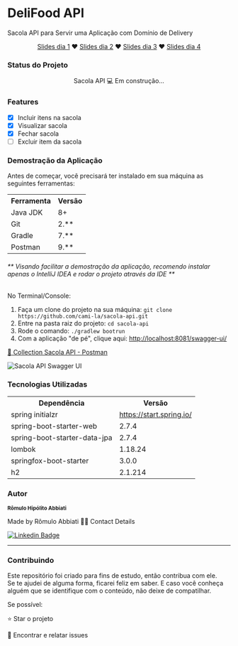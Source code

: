 <h1>DeliFood API</h1>
<p>Sacola API para Servir uma Aplicação com Domínio de Delivery</p>
<p align="center">
<a href="https://docs.google.com/presentation/d/1O_lCZFiuU9MOsot-pJv2lb7kKrRs4ykW/edit?usp=sharing&ouid=101340348592910912358&rtpof=true&sd=true">Slides dia 1</a> ♥ 
<a href="https://docs.google.com/presentation/d/14JDFLaWvK6KL_9ZxubRoBciWQ_aVcxd4/edit?usp=sharing&ouid=101340348592910912358&rtpof=true&sd=true">Slides dia 2</a> ♥
<a href="https://docs.google.com/presentation/d/11rOmP1u7nwYv5mL4ovmquYMZWktPwIiJ/edit?usp=sharing&ouid=101340348592910912358&rtpof=true&sd=true">Slides dia 3</a> ♥ 
<a href="https://docs.google.com/presentation/d/162KrAjBivpN4GKzPVwv7y-JcIPUnN1_h/edit?usp=sharing&ouid=101340348592910912358&rtpof=true&sd=true">Slides dia 4</a>
</p>

<h3>Status do Projeto</h3>
<p align="center"> Sacola API 💻 Em construção... </p>

<h3>Features</h3>

- [x] Incluir itens na sacola<br>
- [x] Visualizar sacola<br>
- [x] Fechar sacola<br>
- [ ] Excluir item da sacola<br>

<h3>Demostração da Aplicação</h3>
<p>Antes de começar, você precisará ter instalado em sua máquina as seguintes ferramentas:</p>
<table>
<tr>
	<th>Ferramenta</th>
	<th>Versão</th>
</tr>
<tr>
	<td>Java JDK</td>
	<td>8+</td>
</tr>
<tr>
	<td>Git</td>
	<td>2.**</td>
</tr>
<tr>
	<td>Gradle</td>
	<td>7.**</td>
</tr>
<tr>
	<td>Postman</td>
	<td>9.**</td>
</tr>
</table>
<h6>** Visando facilitar a demostração da aplicação, recomendo instalar apenas o IntelliJ IDEA e rodar o projeto através da IDE **</h6>

No Terminal/Console:
<ol>
	<li>Faça um clone do projeto na sua máquina: <code>git clone https://github.com/cami-la/sacola-api.git</code></li>
	<li>Entre na pasta raiz do projeto: <code>cd sacola-api</code></li> 
	<li>Rode o comando: <code>./gradlew bootrun</code></li>
	<li>Com a aplicação "de pé", clique aqui: <a href="http://localhost:8081/swagger-ui/">http://localhost:8081/swagger-ui/</a></li>
</ol>

<a href="https://drive.google.com/file/d/1-FTY7jRfYbqVNQi-B7Dvn8p6wjnzf2f6/view?usp=sharing"> 🚀 Collection Sacola API - Postman</a><br>

<img src="https://i.imgur.com/UBHcWKt.png" alt="Sacola API Swagger UI">

<h3>Tecnologias Utilizadas</h3>

<table>
<tr>
	<th>Dependência</th>
	<th>Versão</th>
</tr>
<tr>
	<td>spring initialzr</td>
	<td><a href="https://start.spring.io/">https://start.spring.io/</a></td>
</tr>
<tr>
	<td>spring-boot-starter-web</td>
	<td>2.7.4</td>
</tr>
<tr>
	<td>spring-boot-starter-data-jpa</td>
	<td>2.7.4</td>
</tr>
<tr>
	<td>lombok</td>
	<td>1.18.24</td>
</tr>
<tr>
	<td>springfox-boot-starter</td>
	<td>3.0.0</td>
</tr>
<tr>
	<td>h2</td>
	<td>2.1.214</td>
</tr>
</table>

<h3>Autor</h3>

 <sub><b>Rômulo Hipólito Abbiati</b></sub></a> <a href="https://www.instagram.com/romulohipolitoabbiati/" title="Instagram"></a>

Made by Rômulo Abbiati 👋🏽 Contact Details

[![Linkedin Badge](https://img.shields.io/badge/-Camila-blue?style=flat-square&logo=Linkedin&logoColor=white&link=https://www.linkedin.com/in/romulo-hip%C3%B3lito-abbiati-73b9b696/?locale=en_US)](https://www.linkedin.com/in/romulo-hip%C3%B3lito-abbiati-73b9b696/?locale=en_US)
<hr>
<h3>Contribuindo</h3>

Este repositório foi criado para fins de estudo, então contribua com ele.<br>
Se te ajudei de alguma forma, ficarei feliz em saber. E caso você conheça alguém que se identifique com o conteúdo, não deixe de compatilhar.

Se possível:

⭐️  Star o projeto

🐛 Encontrar e relatar issues
